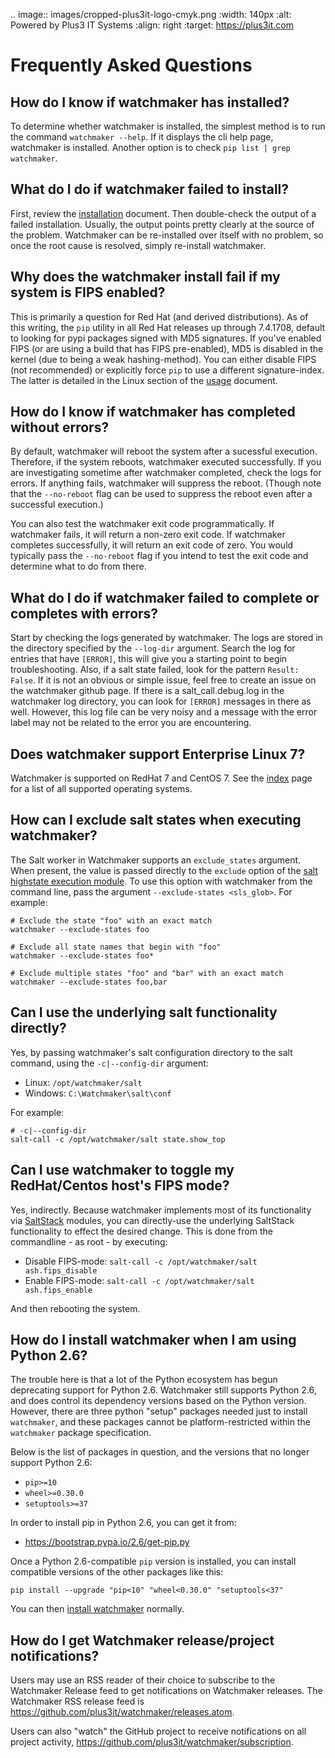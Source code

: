 .. image:: images/cropped-plus3it-logo-cmyk.png
   :width: 140px
   :alt: Powered by Plus3 IT Systems
   :align: right
   :target: https://plus3it.com
<br>

# Frequently Asked Questions

## How do I know if watchmaker has installed?

To determine whether watchmaker is installed, the simplest method is to run the
command `watchmaker --help`. If it displays the cli help page, watchmaker is
installed. Another option is to check `pip list | grep watchmaker`.

## What do I do if watchmaker failed to install?

First, review the [installation](installation.html) document. Then double-check
the output of a failed installation. Usually, the output points pretty clearly
at the source of the problem. Watchmaker can be re-installed over itself with
no problem, so once the root cause is resolved, simply re-install watchmaker.

## Why does the watchmaker install fail if my system is FIPS enabled?

This is primarily a question for Red Hat (and derived distributions). As of this
writing, the `pip` utility in all Red Hat releases up through 7.4.1708, default
to looking for pypi packages signed with MD5 signatures. If you've enabled FIPS
(or are using a build that has FIPS pre-enabled), MD5 is disabled in the kernel
(due to being a weak hashing-method). You can either disable FIPS (not
recommended) or explicitly force `pip` to use a different signature-index. The
latter is detailed in the Linux section of the [usage](usage.html) document.

## How do I know if watchmaker has completed without errors?

By default, watchmaker will reboot the system after a sucessful execution.
Therefore, if the system reboots, watchmaker executed successfully. If you are
investigating sometime after watchmaker completed, check the logs for errors.
If anything fails, watchmaker will suppress the reboot. (Though note that the
`--no-reboot` flag can be used to suppress the reboot even after a successful
execution.)

You can also test the watchmaker exit code programmatically. If watchmaker
fails, it will return a non-zero exit code. If watchmaker completes
successfully, it will return an exit code of zero. You would typically pass the
`--no-reboot` flag if you intend to test the exit code and determine what to do
from there.

## What do I do if watchmaker failed to complete or completes with errors?

Start by checking the logs generated by watchmaker. The logs are stored in the
directory specified by the `--log-dir` argument. Search the log for entries
that have `[ERROR]`, this will give you a starting point to begin
troubleshooting. Also, if a salt state failed, look for the pattern
`Result: False`. If it is not an obvious or simple issue, feel free to create
an issue on the watchmaker github page. If there is a salt_call.debug.log in
the watchmaker log directory, you can look for `[ERROR]` messages in there as
well. However, this log file can be very noisy and a message with the error
label may not be related to the error you are encountering.

## Does watchmaker support Enterprise Linux 7?

Watchmaker is supported on RedHat 7 and CentOS 7. See the [index](index.html)
page for a list of all supported operating systems.

## How can I exclude salt states when executing watchmaker?

The Salt worker in Watchmaker supports an `exclude_states` argument. When
present, the value is passed directly to the `exclude` option of the
[salt highstate execution module](https://docs.saltstack.com/en/latest/ref/modules/all/salt.modules.state.html#salt.modules.state.highstate).
To use this option with watchmaker from the command line, pass the argument
`--exclude-states <sls_glob>`. For example:

```
# Exclude the state "foo" with an exact match
watchmaker --exclude-states foo

# Exclude all state names that begin with "foo"
watchmaker --exclude-states foo*

# Exclude multiple states "foo" and "bar" with an exact match
watchmaker --exclude-states foo,bar
```

## Can I use the underlying salt functionality directly?

Yes, by passing watchmaker's salt configuration directory to the salt command,
using the `-c|--config-dir` argument:

*   Linux: `/opt/watchmaker/salt`
*   Windows: `C:\Watchmaker\salt\conf`

For example:

```
# -c|--config-dir
salt-call -c /opt/watchmaker/salt state.show_top
```

## Can I use watchmaker to toggle my RedHat/Centos host's FIPS mode?

Yes, indirectly. Because watchmaker implements most of its functionality via
[SaltStack](https://saltstack.com) modules, you can directly-use the underlying
SaltStack functionality to effect the desired change. This is done from the
commandline - as root - by executing:

*   Disable FIPS-mode: `salt-call -c /opt/watchmaker/salt ash.fips_disable`
*   Enable FIPS-mode: `salt-call -c /opt/watchmaker/salt ash.fips_enable`

And then rebooting the system.

## How do I install watchmaker when I am using Python 2.6?

The trouble here is that a lot of the Python ecosystem has begun deprecating
support for Python 2.6. Watchmaker still supports Python 2.6, and does control
its dependency versions based on the Python version. However, there are three
python "setup" packages needed just to install ``watchmaker``, and these
packages cannot be platform-restricted within the ``watchmaker`` package
specification.

Below is the list of packages in question, and the versions that no longer
support Python 2.6:

*   ``pip>=10``
*   ``wheel>=0.30.0``
*   ``setuptools>=37``

In order to install pip in Python 2.6, you can get it from:

*   <https://bootstrap.pypa.io/2.6/get-pip.py>

Once a Python 2.6-compatible ``pip`` version is installed, you can install
compatible versions of the other packages like this:

```
pip install --upgrade "pip<10" "wheel<0.30.0" "setuptools<37"
```

You can then [install watchmaker](installation.html) normally.

## How do I get Watchmaker release/project notifications?

Users may use an RSS reader of their choice to subscribe to the Watchmaker Release feed to get notifications on Watchmaker releases. The Watchmaker RSS release feed is https://github.com/plus3it/watchmaker/releases.atom.

Users can also "watch" the GitHub project to receive notifications on all project activity, https://github.com/plus3it/watchmaker/subscription.
